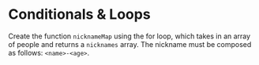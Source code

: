 # Conditionals & Loops

Create the function `nicknameMap` using the for loop, which takes in an array of people and returns a `nicknames` array. The nickname must be composed as follows: `<name>-<age>`.

